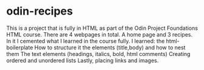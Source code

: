 # odin-recipes
This is a project that is fully in HTML as part of the Odin Project Foundations HTML course. 
There are 4 webpages in total. A home page and 3 recipes.
In it I cemented what I learned in the course fully.
I learned: the html-boilerplate 
How to structure it the elements (title,body) and how to nest them
The text elements (headings, italics, bold, html comments)
Creating ordered and unordered lists
Lastly, placing links and images.
